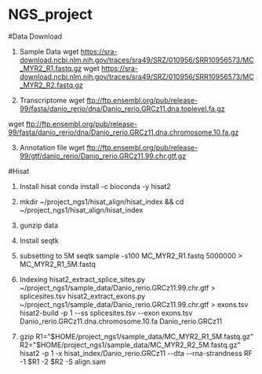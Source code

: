 # NGS_project


#Data Download
1. Sample Data
wget https://sra-download.ncbi.nlm.nih.gov/traces/sra49/SRZ/010956/SRR10956573/MC_MYR2_R1.fastq.gz
wget https://sra-download.ncbi.nlm.nih.gov/traces/sra49/SRZ/010956/SRR10956573/MC_MYR2_R2.fastq.gz

2. Transcriptome 
wget ftp://ftp.ensembl.org/pub/release-99/fasta/danio_rerio/dna/Danio_rerio.GRCz11.dna.toplevel.fa.gz

wget ftp://ftp.ensembl.org/pub/release-99/fasta/danio_rerio/dna/Danio_rerio.GRCz11.dna.chromosome.10.fa.gz

3. Annotation file 
wget ftp://ftp.ensembl.org/pub/release-99/gtf/danio_rerio/Danio_rerio.GRCz11.99.chr.gtf.gz

#Hisat
1. Install hisat
conda install -c bioconda -y hisat2

2. mkdir ~/project_ngs1/hisat_align/hisat_index && cd ~/project_ngs1/hisat_align/hisat_index

3. gunzip data 
4. Install seqtk 
5. subsetting to 5M 
seqtk sample -s100 MC_MYR2_R1.fastq 5000000 > MC_MYR2_R1_5M.fastq

6. Indexing 
hisat2_extract_splice_sites.py ~/project_ngs1/sample_data/Danio_rerio.GRCz11.99.chr.gtf > splicesites.tsv
hisat2_extract_exons.py ~/project_ngs1/sample_data/Danio_rerio.GRCz11.99.chr.gtf > exons.tsv
hisat2-build -p 1 --ss splicesites.tsv --exon exons.tsv Danio_rerio.GRCz11.dna.chromosome.10.fa Danio_rerio.GRCz11


7. gzip 
R1="$HOME/project_ngs1/sample_data/MC_MYR2_R1_5M.fastq.gz"
R2="$HOME/project_ngs1/sample_data/MC_MYR2_R2_5M.fastq.gz"
hisat2 -p 1 -x hisat_index/Danio_rerio.GRCz11 --dta --rna-strandness RF -1 $R1 -2 $R2 -S align.sam
